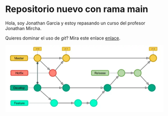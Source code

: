 # Repositorio nuevo con rama main

Hola, soy Jonathan Garcia y estoy repasando un curso del profesor Jonathan Mircha.


Quieres dominar el uso de _git_?
Mira este enlace [enlace](https://jonmircha.com/git).

![Flujo de GIT](git-flow.png)